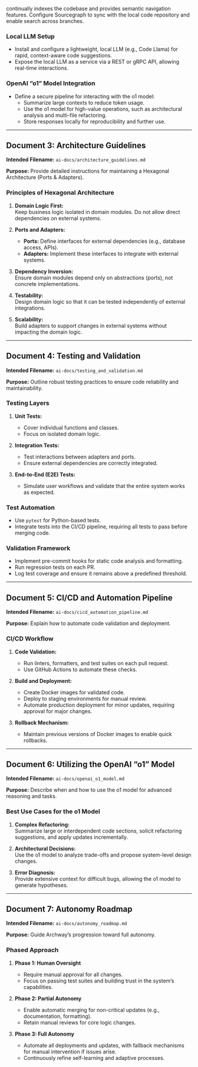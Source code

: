 continually indexes the codebase and provides semantic navigation features. Configure Sourcegraph to sync with the local code repository and enable search across branches.

### Local LLM Setup

- Install and configure a lightweight, local LLM (e.g., Code Llama) for rapid, context-aware code suggestions.
- Expose the local LLM as a service via a REST or gRPC API, allowing real-time interactions.

### OpenAI “o1” Model Integration

- Define a secure pipeline for interacting with the o1 model:
  - Summarize large contexts to reduce token usage.
  - Use the o1 model for high-value operations, such as architectural analysis and multi-file refactoring.
  - Store responses locally for reproducibility and further use.

---

## Document 3: Architecture Guidelines

**Intended Filename:** `ai-docs/architecture_guidelines.md`

**Purpose:** Provide detailed instructions for maintaining a Hexagonal Architecture (Ports & Adapters).

### Principles of Hexagonal Architecture

1. **Domain Logic First:**  
   Keep business logic isolated in domain modules. Do not allow direct dependencies on external systems.

2. **Ports and Adapters:**  
   - **Ports:** Define interfaces for external dependencies (e.g., database access, APIs).
   - **Adapters:** Implement these interfaces to integrate with external systems.

3. **Dependency Inversion:**  
   Ensure domain modules depend only on abstractions (ports), not concrete implementations.

4. **Testability:**  
   Design domain logic so that it can be tested independently of external integrations.

5. **Scalability:**  
   Build adapters to support changes in external systems without impacting the domain logic.

---

## Document 4: Testing and Validation

**Intended Filename:** `ai-docs/testing_and_validation.md`

**Purpose:** Outline robust testing practices to ensure code reliability and maintainability.

### Testing Layers

1. **Unit Tests:**  
   - Cover individual functions and classes.
   - Focus on isolated domain logic.

2. **Integration Tests:**  
   - Test interactions between adapters and ports.
   - Ensure external dependencies are correctly integrated.

3. **End-to-End (E2E) Tests:**  
   - Simulate user workflows and validate that the entire system works as expected.

### Test Automation

- Use `pytest` for Python-based tests.
- Integrate tests into the CI/CD pipeline, requiring all tests to pass before merging code.

### Validation Framework

- Implement pre-commit hooks for static code analysis and formatting.
- Run regression tests on each PR.
- Log test coverage and ensure it remains above a predefined threshold.

---

## Document 5: CI/CD and Automation Pipeline

**Intended Filename:** `ai-docs/cicd_automation_pipeline.md`

**Purpose:** Explain how to automate code validation and deployment.

### CI/CD Workflow

1. **Code Validation:**
   - Run linters, formatters, and test suites on each pull request.
   - Use GitHub Actions to automate these checks.

2. **Build and Deployment:**
   - Create Docker images for validated code.
   - Deploy to staging environments for manual review.
   - Automate production deployment for minor updates, requiring approval for major changes.

3. **Rollback Mechanism:**
   - Maintain previous versions of Docker images to enable quick rollbacks.

---

## Document 6: Utilizing the OpenAI “o1” Model

**Intended Filename:** `ai-docs/openai_o1_model.md`

**Purpose:** Describe when and how to use the o1 model for advanced reasoning and tasks.

### Best Use Cases for the o1 Model

1. **Complex Refactoring:**  
   Summarize large or interdependent code sections, solicit refactoring suggestions, and apply updates incrementally.

2. **Architectural Decisions:**  
   Use the o1 model to analyze trade-offs and propose system-level design changes.

3. **Error Diagnosis:**  
   Provide extensive context for difficult bugs, allowing the o1 model to generate hypotheses.

---

## Document 7: Autonomy Roadmap

**Intended Filename:** `ai-docs/autonomy_roadmap.md`

**Purpose:** Guide Archway’s progression toward full autonomy.

### Phased Approach

1. **Phase 1: Human Oversight**
   - Require manual approval for all changes.
   - Focus on passing test suites and building trust in the system’s capabilities.

2. **Phase 2: Partial Autonomy**
   - Enable automatic merging for non-critical updates (e.g., documentation, formatting).
   - Retain manual reviews for core logic changes.

3. **Phase 3: Full Autonomy**
   - Automate all deployments and updates, with fallback mechanisms for manual intervention if issues arise.
   - Continuously refine self-learning and adaptive processes.
